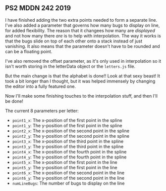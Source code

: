 ## PS2 MDDN 242 2019

I have finished adding the two extra points needed to form a separate line. I've also added a parameter that governs how many bugs to display on line, for added flexibility. The reason that it changees how many are *displayed* and not how many there *are* is to help with interpolation. The way it works is that the bugs slide on top of each other onto a stack instead of just vanishing. It also means that the parameter doesn't have to be rounded and can be a floating point.  

I've also removed the offset parameter, as it's only used in interpolation so it isn't worth storing in the letterData object or the `letters.js` file.

But the main change is that the alphabet is done!! Look at that sexy beast! It took a bit longer than I thought, but it was helped immensely by changing the editor into a fully featured one.

Now I'll make some finishing touches to the interpolation stuff, and then I'll be done! 

The current 8 parameters per letter:
  * `point1_x`: The x-position of the first point in the spline
  * `point1_y`: The y-position of the first point in the spline
  * `point2_x`: The x-position of the second point in the spline
  * `point2_y`: The y-position of the second point in the spline
  * `point3_x`: The x-position of the third point in the spline   
  * `point3_y`: The y-position of the third point in the spline
  * `point4_x`: The x-position of the fourth point in the spline
  * `point4_y`: The y-position of the fourth point in the spline
  * `point5_x`: The x-position of the first point in the line
  * `point5_y`: The y-position of the first point in the line
  * `point6_x`: The x-position of the second point in the line
  * `point6_y`: The y-position of the second point in the line
  * `numLineBugs`: The number of bugs to display on the line 
